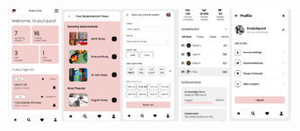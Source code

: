 <div style="display: flex; height: 200px; align-items: flex-start; overflow-x: auto;">
    <img src="home.png" alt="Image Description" width="200" style="object-fit: cover; height: 100%;"/>
    <img src="bookmarks.png" alt="Image Description" width="200" style="object-fit: cover; height: 100%;"/>
    <img src="bookSession.png" alt="Image Description" width="200" style="object-fit: cover; height: 100%;"/>
    <img src="profile.png" alt="Image Description" width="200" style="object-fit: cover; height: 100%;"/>
    <img src="settings.png" alt="Image Description" width="200" style="object-fit: cover; height: 100%;"/>
    <!-- Add more images as needed -->
</div>
